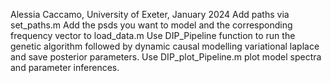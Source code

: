 Alessia Caccamo, University of Exeter, January 2024
Add paths via set_paths.m
Add the psds you want to model and the corresponding frequency vector to load_data.m 
Use DIP_Pipeline function to run the genetic algorithm followed by dynamic causal modelling variational laplace and save posterior parameters. Use DIP_plot_Pipeline.m plot model spectra and parameter inferences.
